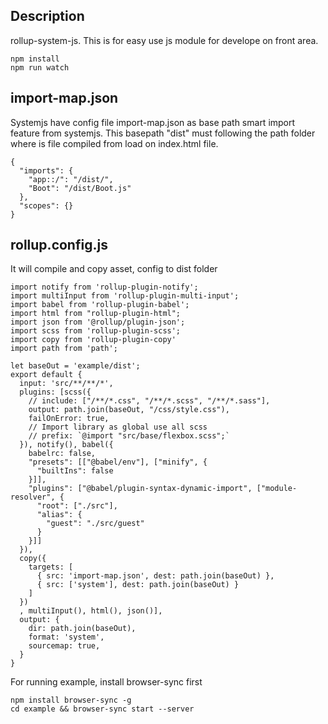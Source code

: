 ## Description
rollup-system-js. This is for easy use js module for develope on front area.

```
npm install
npm run watch
```
## import-map.json
Systemjs have config file import-map.json as base path smart import feature from systemjs. This basepath "dist" must following the path folder where is file compiled from load on index.html file.
```
{
  "imports": {
    "app::/": "/dist/",
    "Boot": "/dist/Boot.js"
  },
  "scopes": {}
}
```
## rollup.config.js
It will compile and copy asset, config to dist folder
```
import notify from 'rollup-plugin-notify';
import multiInput from 'rollup-plugin-multi-input';
import babel from 'rollup-plugin-babel';
import html from "rollup-plugin-html";
import json from '@rollup/plugin-json';
import scss from 'rollup-plugin-scss';
import copy from 'rollup-plugin-copy'
import path from 'path';

let baseOut = 'example/dist';
export default {
  input: 'src/**/**/*',
  plugins: [scss({
    // include: ["/**/*.css", "/**/*.scss", "/**/*.sass"],
    output: path.join(baseOut, "/css/style.css"),
    failOnError: true,
    // Import library as global use all scss
    // prefix: `@import "src/base/flexbox.scss";`
  }), notify(), babel({
    babelrc: false,
    "presets": [["@babel/env"], ["minify", {
      "builtIns": false
    }]],
    "plugins": ["@babel/plugin-syntax-dynamic-import", ["module-resolver", {
      "root": ["./src"],
      "alias": {
        "guest": "./src/guest"
      }
    }]]
  }),
  copy({
    targets: [
      { src: 'import-map.json', dest: path.join(baseOut) },
      { src: ['system'], dest: path.join(baseOut) }
    ]
  })
  , multiInput(), html(), json()],
  output: {
    dir: path.join(baseOut),
    format: 'system',
    sourcemap: true,
  }
}

```
For running example, install browser-sync first
```
npm install browser-sync -g
cd example && browser-sync start --server
```
